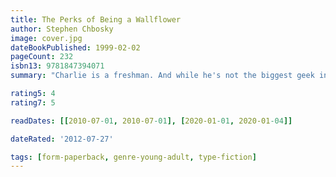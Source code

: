 ```yaml
---
title: The Perks of Being a Wallflower
author: Stephen Chbosky
image: cover.jpg
dateBookPublished: 1999-02-02
pageCount: 232
isbn13: 9781847394071
summary: "Charlie is a freshman. And while he's not the biggest geek in the school, he is by no means popular. Shy, introspective, intelligent beyond his years yet socially awkward, he is a wallflower, caught between trying to live his life and trying to run from it. Charlie is attempting to navigate his way through uncharted territory: the world of first dates and mixed tapes, family dramas and new friends; the world of sex, drugs, and The Rocky Horror Picture Show, when all one requires is that perfect song on that perfect drive to feel infinite. But Charlie can't stay on the sideline forever. Standing on the fringes of life offers a unique perspective. But there comes a time to see what it looks like from the dance floor."

rating5: 4
rating7: 5

readDates: [[2010-07-01, 2010-07-01], [2020-01-01, 2020-01-04]]

dateRated: '2012-07-27'

tags: [form-paperback, genre-young-adult, type-fiction]
---
```

